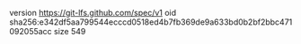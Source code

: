 version https://git-lfs.github.com/spec/v1
oid sha256:e342df5aa799544ecccd0518ed4b7fb369de9a633bd0b2bf2bbc471092055acc
size 549
